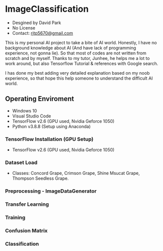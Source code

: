 # ImageClassification

- Desgined by David Park 
- No License
- Contact: rjtp5670@gmail.com

This is my personal AI project to take a bite of AI world. Honestly, I have no background knowledge about AI (And have lack of programming experience, not gonna lie). So that most of codes are not written from scratch and by myself. Thanks to my tutor, Junhee, he helps me a lot to work around, but also Tensorflow Tutorial & references with Google search. 

I has done my best adding very detailed explanation based on my noob experience, so that hope this help someone to understand the difficult AI world. 

## Operating Enviroment
- Windows 10 
- Visual Studio Code 
- TensorFlow v2.6 (GPU used, Nvidia Geforce 1050)
- Python v3.8.8 (Setup using Anaconda)

### TensorFlow Installation (GPU Setup)
- TensorFlow v2.6 (GPU used, Nvidia Geforce 1050)

### Dataset Load

- Classes: Concord Grape, Crimson Grape, Shine Msucat Grape, Thompson Seedless Grape. 

### Preprocessing - ImageDataGenerator

### Transfer Learning

### Training 

### Confusion Matrix 

### Classification

